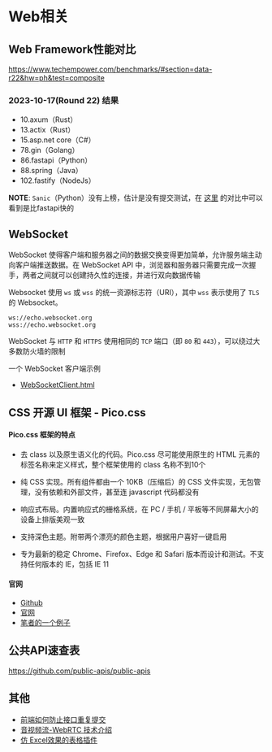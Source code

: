 # Web相关

## Web Framework性能对比
https://www.techempower.com/benchmarks/#section=data-r22&hw=ph&test=composite

### 2023-10-17(Round 22) 结果
- 10.axum（Rust）
- 13.actix（Rust）
- 15.asp.net core（C#）
- 78.gin（Golang）
- 86.fastapi（Python）
- 88.spring（Java）
- 102.fastify（NodeJs）

**NOTE**: ``Sanic``（Python）没有上榜，估计是没有提交测试，在 [这里](https://klen.github.io/py-frameworks-bench/) 的对比中可以看到是比fastapi快的

## WebSocket

WebSocket 使得客户端和服务器之间的数据交换变得更加简单，允许服务端主动向客户端推送数据。在 WebSocket API 中，浏览器和服务器只需要完成一次握手，两者之间就可以创建持久性的连接，并进行双向数据传输

Websocket 使用 ``ws`` 或 ``wss`` 的统一资源标志符（URI），其中 ``wss`` 表示使用了 ``TLS`` 的 Websocket。

```
ws://echo.websocket.org
wss://echo.websocket.org
```

WebSocket 与 ``HTTP`` 和 ``HTTPS`` 使用相同的 ``TCP`` 端口（即 ``80`` 和 ``443``），可以绕过大多数防火墙的限制

一个 WebSocket 客户端示例
 - [WebSocketClient.html](WebSocketClient.html)

## CSS 开源 UI 框架 - Pico.css

#### Pico.css 框架的特点

- 去 class 以及原生语义化的代码。Pico.css 尽可能使用原生的 HTML 元素的标签名称来定义样式，整个框架使用的 class 名称不到10个

- 纯 CSS 实现。所有组件都由一个 10KB（压缩后）的 CSS 文件实现，无包管理，没有依赖和外部文件，甚至连 javascript 代码都没有

- 响应式布局。内置响应式的栅格系统，在 PC / 手机 / 平板等不同屏幕大小的设备上排版美观一致

- 支持深色主题。附带两个漂亮的颜色主题，根据用户喜好一键启用

- 专为最新的稳定 Chrome、Firefox、Edge 和 Safari 版本而设计和测试。不支持任何版本的 IE，包括 IE 11

#### 官网

- [Github](https://github.com/picocss/pico)
- [官网](https://picocss.com/)
- [笔者的一个例子](./Picocss/picocss.html)


## 公共API速查表
https://github.com/public-apis/public-apis

## 其他
- [前端如何防止接口重复提交](https://mp.weixin.qq.com/s/bANThYgp1iqg9Bf8mVJNAQ)
- [音视频流-WebRTC 技术介绍](https://mp.weixin.qq.com/s/01Lw-8sRyHYQV3_ICrR7ng)
- [仿 Excel效果的表格插件](https://mp.weixin.qq.com/s/V9XPAVZ9hMSsYEr6r8AGkw)
